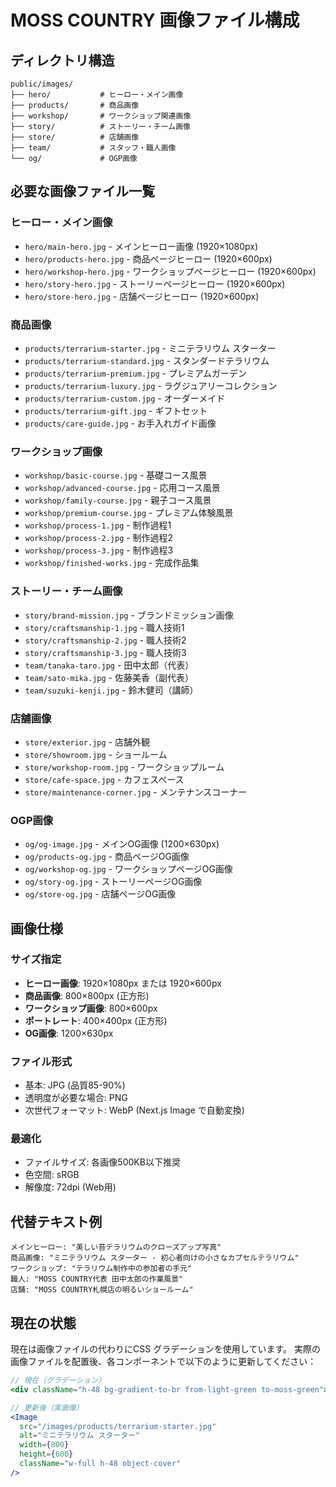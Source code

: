 # MOSS COUNTRY 画像ファイル構成

## ディレクトリ構造

```
public/images/
├── hero/           # ヒーロー・メイン画像
├── products/       # 商品画像
├── workshop/       # ワークショップ関連画像
├── story/          # ストーリー・チーム画像
├── store/          # 店舗画像
├── team/           # スタッフ・職人画像
└── og/             # OGP画像
```

## 必要な画像ファイル一覧

### ヒーロー・メイン画像
- `hero/main-hero.jpg` - メインヒーロー画像 (1920×1080px)
- `hero/products-hero.jpg` - 商品ページヒーロー (1920×600px)
- `hero/workshop-hero.jpg` - ワークショップページヒーロー (1920×600px)
- `hero/story-hero.jpg` - ストーリーページヒーロー (1920×600px)
- `hero/store-hero.jpg` - 店舗ページヒーロー (1920×600px)

### 商品画像
- `products/terrarium-starter.jpg` - ミニテラリウム スターター
- `products/terrarium-standard.jpg` - スタンダードテラリウム
- `products/terrarium-premium.jpg` - プレミアムガーデン
- `products/terrarium-luxury.jpg` - ラグジュアリーコレクション
- `products/terrarium-custom.jpg` - オーダーメイド
- `products/terrarium-gift.jpg` - ギフトセット
- `products/care-guide.jpg` - お手入れガイド画像

### ワークショップ画像
- `workshop/basic-course.jpg` - 基礎コース風景
- `workshop/advanced-course.jpg` - 応用コース風景
- `workshop/family-course.jpg` - 親子コース風景
- `workshop/premium-course.jpg` - プレミアム体験風景
- `workshop/process-1.jpg` - 制作過程1
- `workshop/process-2.jpg` - 制作過程2
- `workshop/process-3.jpg` - 制作過程3
- `workshop/finished-works.jpg` - 完成作品集

### ストーリー・チーム画像
- `story/brand-mission.jpg` - ブランドミッション画像
- `story/craftsmanship-1.jpg` - 職人技術1
- `story/craftsmanship-2.jpg` - 職人技術2
- `story/craftsmanship-3.jpg` - 職人技術3
- `team/tanaka-taro.jpg` - 田中太郎（代表）
- `team/sato-mika.jpg` - 佐藤美香（副代表）
- `team/suzuki-kenji.jpg` - 鈴木健司（講師）

### 店舗画像
- `store/exterior.jpg` - 店舗外観
- `store/showroom.jpg` - ショールーム
- `store/workshop-room.jpg` - ワークショップルーム
- `store/cafe-space.jpg` - カフェスペース
- `store/maintenance-corner.jpg` - メンテナンスコーナー

### OGP画像
- `og/og-image.jpg` - メインOG画像 (1200×630px)
- `og/products-og.jpg` - 商品ページOG画像
- `og/workshop-og.jpg` - ワークショップページOG画像
- `og/story-og.jpg` - ストーリーページOG画像
- `og/store-og.jpg` - 店舗ページOG画像

## 画像仕様

### サイズ指定
- **ヒーロー画像**: 1920×1080px または 1920×600px
- **商品画像**: 800×800px (正方形)
- **ワークショップ画像**: 800×600px
- **ポートレート**: 400×400px (正方形)
- **OG画像**: 1200×630px

### ファイル形式
- 基本: JPG (品質85-90%)
- 透明度が必要な場合: PNG
- 次世代フォーマット: WebP (Next.js Image で自動変換)

### 最適化
- ファイルサイズ: 各画像500KB以下推奨
- 色空間: sRGB
- 解像度: 72dpi (Web用)

## 代替テキスト例

```
メインヒーロー: "美しい苔テラリウムのクローズアップ写真"
商品画像: "ミニテラリウム スターター - 初心者向けの小さなカプセルテラリウム"
ワークショップ: "テラリウム制作中の参加者の手元"
職人: "MOSS COUNTRY代表 田中太郎の作業風景"
店舗: "MOSS COUNTRY札幌店の明るいショールーム"
```

## 現在の状態

現在は画像ファイルの代わりにCSS グラデーションを使用しています。
実際の画像ファイルを配置後、各コンポーネントで以下のように更新してください：

```jsx
// 現在（グラデーション）
<div className="h-48 bg-gradient-to-br from-light-green to-moss-green"></div>

// 更新後（実画像）
<Image
  src="/images/products/terrarium-starter.jpg"
  alt="ミニテラリウム スターター"
  width={800}
  height={600}
  className="w-full h-48 object-cover"
/>
```